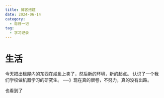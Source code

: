```yaml
---
title: 博客搭建
date: 2024-06-14
category:
  - 每日一记
tag:
  - 学习记录
---
```


# 生活
今天把出租屋内的东西在咸鱼上卖了，然后新的环境，新的起点。
认识了一个我们学校做机器学习的研究生。 ---》现在真的很卷，不努力，真的没有出路。

也看到了

